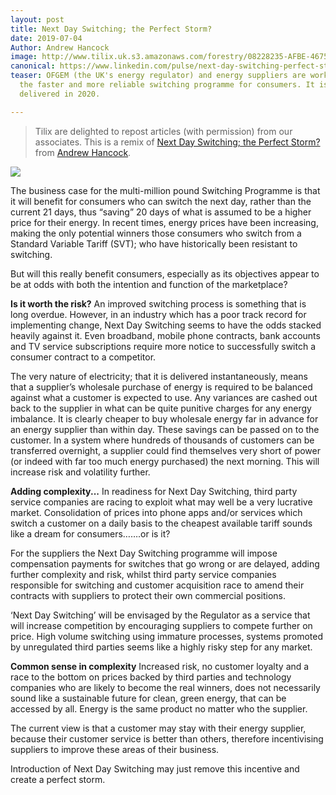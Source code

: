 ```yaml
---
layout: post
title: Next Day Switching; the Perfect Storm?
date: 2019-07-04
Author: Andrew Hancock
image: http://www.tilix.uk.s3.amazonaws.com/forestry/08228235-AFBE-4675-8112-FBA7DB4B86DB.jpeg
canonical: https://www.linkedin.com/pulse/next-day-switching-perfect-storm-andrew-j-hancock/
teaser: OFGEM (the UK's energy regulator) and energy suppliers are working towards
  the faster and more reliable switching programme for consumers. It is due to be
  delivered in 2020.

---
```

> Tilix are delighted to repost articles (with permission) from our associates.  This is a remix of [Next Day Switching; the Perfect Storm?](https://www.linkedin.com/pulse/next-day-switching-perfect-storm-andrew-j-hancock/) from [Andrew Hancock](https://www.linkedin.com/in/andrewjhancock/).

![](http://www.tilix.uk.s3.amazonaws.com/forestry/Perfect_Storm_300x600.png)

The business case for the multi-million pound Switching Programme is that it will benefit for consumers who can switch the next day, rather than the current 21 days, thus “saving” 20 days of what is assumed to be a higher price for their energy. In recent times, energy prices have been increasing, making the only potential winners those consumers who switch from a Standard Variable Tariff (SVT); who have historically been resistant to switching.

But will this really benefit consumers, especially as its objectives appear to be at odds with both the intention and function of the marketplace?

**Is it worth the risk?**
An improved switching process is something that is long overdue. However, in an industry which has a poor track record for implementing change, Next Day Switching seems to have the odds stacked heavily against it. Even broadband, mobile phone contracts, bank accounts and TV service subscriptions require more notice to successfully switch a consumer contract to a competitor.

The very nature of electricity; that it is delivered instantaneously, means that a supplier’s wholesale purchase of energy is required to be balanced against what a customer is expected to use. Any variances are cashed out back to the supplier in what can be quite punitive charges for any energy imbalance. It is clearly cheaper to buy wholesale energy far in advance for an energy supplier than within day. These savings can be passed on to the customer. In a system where hundreds of thousands of customers can be transferred overnight, a supplier could find themselves very short of power (or indeed with far too much energy purchased) the next morning. This will increase risk and volatility further.

**Adding complexity...**
In readiness for Next Day Switching, third party service companies are racing to exploit what may well be a very lucrative market. Consolidation of prices into phone apps and/or services which switch a customer on a daily basis to the cheapest available tariff sounds like a dream for consumers…….or is it?

For the suppliers the Next Day Switching programme will impose compensation payments for switches that go wrong or are delayed, adding further complexity and risk, whilst third party service companies responsible for switching and customer acquisition race to amend their contracts with suppliers to protect their own commercial positions.

‘Next Day Switching’ will be envisaged by the Regulator as a service that will increase competition by encouraging suppliers to compete further on price. High volume switching using immature processes, systems promoted by unregulated third parties seems like a highly risky step for any market.

**Common sense in complexity**
Increased risk, no customer loyalty and a race to the bottom on prices backed by third parties and technology companies who are likely to become the real winners, does not necessarily sound like a sustainable future for clean, green energy, that can be accessed by all. Energy is the same product no matter who the supplier.

The current view is that a customer may stay with their energy supplier, because their customer service is better than others, therefore incentivising suppliers to improve these areas of their business.

Introduction of Next Day Switching may just remove this incentive and create a perfect storm.